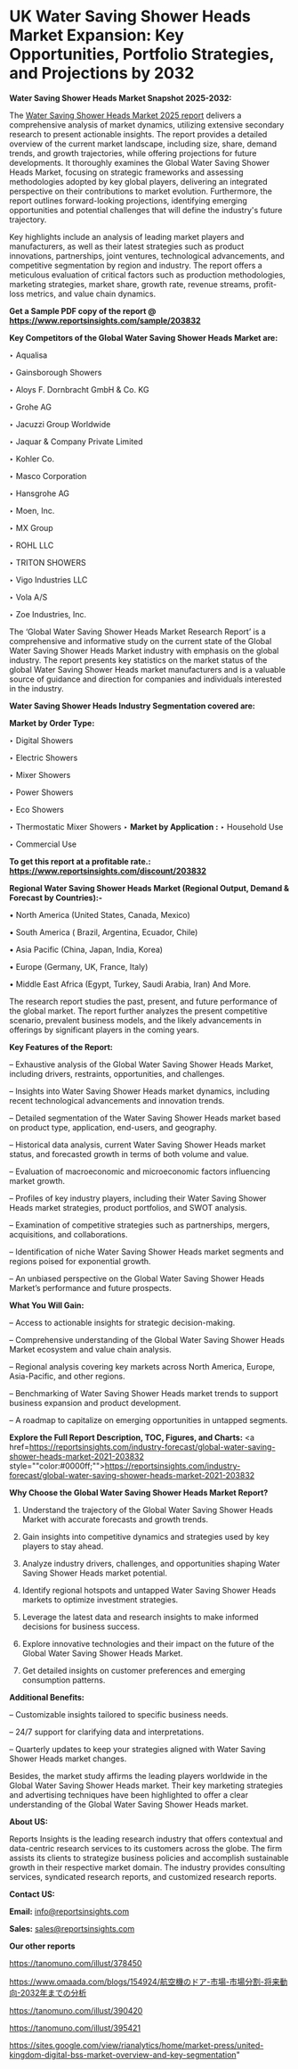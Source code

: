 # UK Water Saving Shower Heads Market Expansion: Key Opportunities, Portfolio Strategies, and Projections by 2032

<strong>Water Saving Shower Heads Market Snapshot 2025-2032:</strong>

The <a href=https://www.reportsinsights.com/sample/203832>Water Saving Shower Heads Market 2025 report</a> delivers a comprehensive analysis of market dynamics, utilizing extensive secondary research to present actionable insights. The report provides a detailed overview of the current market landscape, including size, share, demand trends, and growth trajectories, while offering projections for future developments. It thoroughly examines the Global Water Saving Shower Heads Market, focusing on strategic frameworks and assessing methodologies adopted by key global players, delivering an integrated perspective on their contributions to market evolution. Furthermore, the report outlines forward-looking projections, identifying emerging opportunities and potential challenges that will define the industry's future trajectory.

Key highlights include an analysis of leading market players and manufacturers, as well as their latest strategies such as product innovations, partnerships, joint ventures, technological advancements, and competitive segmentation by region and industry. The report offers a meticulous evaluation of critical factors such as production methodologies, marketing strategies, market share, growth rate, revenue streams, profit-loss metrics, and value chain dynamics.

<strong>Get a Sample PDF copy of the report @ <a href=https://www.reportsinsights.com/sample/203832 style=color:#0000ff;>https://www.reportsinsights.com/sample/203832</a></strong>

<strong>Key Competitors of the Global Water Saving Shower Heads Market are:</strong>

‣ Aqualisa

‣ Gainsborough Showers

‣ Aloys F. Dornbracht GmbH & Co. KG

‣ Grohe AG

‣ Jacuzzi Group Worldwide

‣ Jaquar & Company Private Limited

‣ Kohler Co.

‣ Masco Corporation

‣ Hansgrohe AG

‣ Moen, Inc.

‣ MX Group

‣ ROHL LLC

‣ TRITON SHOWERS

‣ Vigo Industries LLC

‣ Vola A/S

‣ Zoe Industries, Inc.

The ‘Global Water Saving Shower Heads Market Research Report’ is a comprehensive and informative study on the current state of the Global Water Saving Shower Heads Market industry with emphasis on the global industry. The report presents key statistics on the market status of the global Water Saving Shower Heads market manufacturers and is a valuable source of guidance and direction for companies and individuals interested in the industry.

<strong>Water Saving Shower Heads Industry Segmentation covered are:</strong>

<strong>Market by Order Type: </strong>

‣ Digital Showers

‣ Electric Showers

‣ Mixer Showers

‣ Power Showers

‣ Eco Showers

‣ Thermostatic Mixer Showers
‣ 
<strong>Market by Application :</strong>
‣ Household Use

‣ Commercial Use

<strong>To get this report at a profitable rate.: <a href=https://www.reportsinsights.com/discount/203832 style=color:#0000ff;>https://www.reportsinsights.com/discount/203832</a></strong>

<strong>Regional Water Saving Shower Heads Market (Regional Output, Demand &amp; Forecast by Countries):-</strong>

• North America (United States, Canada, Mexico)

• South America ( Brazil, Argentina, Ecuador, Chile)

• Asia Pacific (China, Japan, India, Korea)

• Europe (Germany, UK, France, Italy)

• Middle East Africa (Egypt, Turkey, Saudi Arabia, Iran) And More.

The research report studies the past, present, and future performance of the global market. The report further analyzes the present competitive scenario, prevalent business models, and the likely advancements in offerings by significant players in the coming years.

<strong>Key Features of the Report:</strong>

– Exhaustive analysis of the Global Water Saving Shower Heads Market, including drivers, restraints, opportunities, and challenges.

– Insights into Water Saving Shower Heads market dynamics, including recent technological advancements and innovation trends.

– Detailed segmentation of the Water Saving Shower Heads market based on product type, application, end-users, and geography.

– Historical data analysis, current Water Saving Shower Heads market status, and forecasted growth in terms of both volume and value.

– Evaluation of macroeconomic and microeconomic factors influencing market growth.

– Profiles of key industry players, including their Water Saving Shower Heads market strategies, product portfolios, and SWOT analysis.

– Examination of competitive strategies such as partnerships, mergers, acquisitions, and collaborations.

– Identification of niche Water Saving Shower Heads market segments and regions poised for exponential growth.

– An unbiased perspective on the Global Water Saving Shower Heads Market’s performance and future prospects.

<strong>What You Will Gain:</strong>

– Access to actionable insights for strategic decision-making.

– Comprehensive understanding of the Global Water Saving Shower Heads Market ecosystem and value chain analysis.

– Regional analysis covering key markets across North America, Europe, Asia-Pacific, and other regions.

– Benchmarking of Water Saving Shower Heads market trends to support business expansion and product development.

– A roadmap to capitalize on emerging opportunities in untapped segments.

<strong>Explore the Full Report Description, TOC, Figures, and Charts:</strong>
<a href=https://reportsinsights.com/industry-forecast/global-water-saving-shower-heads-market-2021-203832 style=""color:#0000ff;"">https://reportsinsights.com/industry-forecast/global-water-saving-shower-heads-market-2021-203832</a>

<strong>Why Choose the Global Water Saving Shower Heads Market Report?</strong>

1. Understand the trajectory of the Global Water Saving Shower Heads Market with accurate forecasts and growth trends.

2. Gain insights into competitive dynamics and strategies used by key players to stay ahead.

3. Analyze industry drivers, challenges, and opportunities shaping Water Saving Shower Heads market potential.

4. Identify regional hotspots and untapped Water Saving Shower Heads markets to optimize investment strategies.

5. Leverage the latest data and research insights to make informed decisions for business success.

6. Explore innovative technologies and their impact on the future of the Global Water Saving Shower Heads Market.

7. Get detailed insights on customer preferences and emerging consumption patterns.

<strong>Additional Benefits:</strong>

– Customizable insights tailored to specific business needs.

– 24/7 support for clarifying data and interpretations.

– Quarterly updates to keep your strategies aligned with Water Saving Shower Heads market changes.

Besides, the market study affirms the leading players worldwide in the Global Water Saving Shower Heads market. Their key marketing strategies and advertising techniques have been highlighted to offer a clear understanding of the Global Water Saving Shower Heads market.

<strong><strong>About US</strong>:</strong>

Reports Insights is the leading research industry that offers contextual and data-centric research services to its customers across the globe. The firm assists its clients to strategize business policies and accomplish sustainable growth in their respective market domain. The industry provides consulting services, syndicated research reports, and customized research reports.

<strong>Contact US:</strong>

<p class=><b>Email:</b> <a href=mailto:info@reportsinsights.com>info@reportsinsights.com</a></p>
<p class=><b>Sales:</b> <a href=mailto:sales@reportsinsights.com>sales@reportsinsights.com</a></p>

<strong>Our other reports</strong>

<a href=https://tanomuno.com/illust/378450>https://tanomuno.com/illust/378450</a>

<a href=https://www.omaada.com/blogs/154924/航空機のドア-市場-市場分割-将来動向-2032年までの分析>https://www.omaada.com/blogs/154924/航空機のドア-市場-市場分割-将来動向-2032年までの分析</a>

<a href=https://tanomuno.com/illust/390420>https://tanomuno.com/illust/390420</a>

<a href=https://tanomuno.com/illust/395421>https://tanomuno.com/illust/395421</a>

<a href=https://sites.google.com/view/rianalytics/home/market-press/united-kingdom-digital-bss-market-overview-and-key-segmentation>https://sites.google.com/view/rianalytics/home/market-press/united-kingdom-digital-bss-market-overview-and-key-segmentation</a>"
